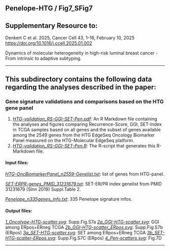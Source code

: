 ## Penelope-HTG / Fig7_SFig7

## Supplementary Resource to:  

Denkert C et al. 2025, Cancer Cell 43, 1–16, February 10, 2025 
https://doi.org/10.1016/j.ccell.2025.01.002

Dynamics of molecular heterogeneity in high-risk luminal breast cancer - From intrinsic to adaptive subtyping.

************************************************************

## This subdirectory contains the following data regarding the analyses described in the paper:

### Gene signature validations and comparisons based on the HTG gene panel

1. [*HTG-validation_RS-GGI-SET-Pen.pdf*](https://github.com/tkarn/Penelope-HTG/blob/main/Fig7_SFig7/HTG-validation_RS-GGI-SET-Pen.pdf):  An R Markdown file containing the analyses and figures comparing Recurrence-Score, GGI, SET-Index in TCGA samples based on all genes and the subset of genes available among the 2549 genes from the HTG EdgeSeq Oncology Biomarker Panel measured on the HTG-Molecular EdgeSeq platform.
2. [*HTG-validation_RS-GGI-SET-Pen.R*](https://github.com/tkarn/Penelope-HTG/blob/main/Fig7_SFig7/HTG-validation_RS-GGI-SET-Pen.R):  The R-script that generates this R-Markdown file.

#### Input files:
[*HTG-OncBiomarkerPanel_n2559-Genelist.txt*](https://github.com/tkarn/Penelope-HTG/blob/main/Fig7_SFig7/HTG-OncBiomarkerPanel_n2559-Genelist.txt): list of genes from HTG-panel.

[*SET-ERPR-genes_PMID_31231679.txt*](https://github.com/tkarn/Penelope-HTG/blob/main/Fig7_SFig7/SET-ERPR-genes_PMID_31231679.txt): SET-ER/PR index genelist from PMID 31231679 (Sinn 2019) Suppl.Table 2.

[*Penelope_n335genes_info.txt*](https://github.com/tkarn/Penelope-HTG/blob/main/Fig7_SFig7/Penelope_n335genes_info.txt): 335 Penelope signature infos.

#### Output files:
[*1_Oncotype-HTG-scatter.svg*](https://github.com/tkarn/Penelope-HTG/blob/main/Fig7_SFig7/1_Oncotype-HTG-scatter.svg): Supp.Fig.S7a
[*2a_GGI-HTG-scatter.svg*](https://github.com/tkarn/Penelope-HTG/blob/main/Fig7_SFig7/2a_GGI-HTG-scatter.svg): GGI among ERpos+ERneg TCGA
[*2b_GGI-HTG-scatter_ERpos.svg*](https://github.com/tkarn/Penelope-HTG/blob/main/Fig7_SFig7/2b_GGI-HTG-scatter_ERpos.svg):  Supp.Fig.S7b (ERpos)
[*3a_SET-HTG-scatter.svg*](https://github.com/tkarn/Penelope-HTG/blob/main/Fig7_SFig7/3a_SET-HTG-scatter.svg):  SET among ERpos+ERneg TCGA
[*3b_SET-HTG-scatter-ERpos.svg*](https://github.com/tkarn/Penelope-HTG/blob/main/Fig7_SFig7/3b_SET-HTG-scatter-ERpos.svg):  Supp.Fig.S7C (ERpos)
[*4_Pen-scatters.svg*](https://github.com/tkarn/Penelope-HTG/blob/main/Fig7_SFig7/4_Pen-scatters.svg):  Fig.7D

************************************************************
